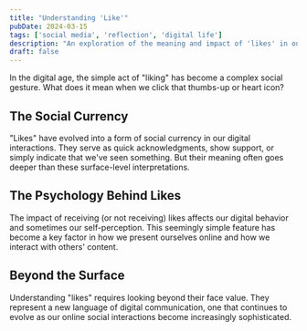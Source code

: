 ```yaml
---
title: "Understanding 'Like'"
pubDate: 2024-03-15
tags: ['social media', 'reflection', 'digital life']
description: "An exploration of the meaning and impact of 'likes' in our digital social interactions."
draft: false
---
```


In the digital age, the simple act of "liking" has become a complex social gesture. What does it mean when we click that thumbs-up or heart icon?

## The Social Currency

"Likes" have evolved into a form of social currency in our digital interactions. They serve as quick acknowledgments, show support, or simply indicate that we've seen something. But their meaning often goes deeper than these surface-level interpretations.

## The Psychology Behind Likes

The impact of receiving (or not receiving) likes affects our digital behavior and sometimes our self-perception. This seemingly simple feature has become a key factor in how we present ourselves online and how we interact with others' content.

## Beyond the Surface

Understanding "likes" requires looking beyond their face value. They represent a new language of digital communication, one that continues to evolve as our online social interactions become increasingly sophisticated.